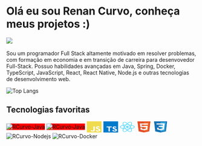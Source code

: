 # Olá eu sou Renan Curvo, conheça meus projetos :)

<a href="https://www.linkedin.com/in/renan-curvo" target="_blank"><img src="https://img.shields.io/badge/-LinkedIn-%230077B5?style=for-the-badge&logo=linkedin&logoColor=white" target="_blank"></a> 

Sou um programador Full Stack altamente motivado em resolver problemas, com formação em economia e em transição de carreira para desenvovedor Full-Stack. Possuo habilidades avançadas em Java, Spring, Docker, TypeScript, JavaScript, React, React Native, Node.js e outras tecnologias de desenvolvimento web.

![Top Langs](https://github-readme-stats-git-masterrstaa-rickstaa.vercel.app/api/top-langs/?username=RCurvo&layout=compact&bg_color=66000000&border_color=edeef0&title_color=b07113&text_color=FFF)


## Tecnologias favoritas
<div style="display: inline_block">
<img align="center" style="background-color:red" alt="RCurvo-Java" height="30" width="40" src="https://cdn.jsdelivr.net/gh/devicons/devicon/icons/java/java-original.svg" />
  <img align="center" style="background-color:red" alt="RCurvo-Java" height="30" width="40" src="https://cdn.jsdelivr.net/gh/devicons/devicon/icons/spring/spring-original.svg" />
  <img align="center" alt="RCurvo-Js" height="30" width="40" src="https://raw.githubusercontent.com/devicons/devicon/master/icons/javascript/javascript-plain.svg">
  <img align="center" alt="RCurvo-Ts" height="30" width="40" src="https://raw.githubusercontent.com/devicons/devicon/master/icons/typescript/typescript-plain.svg">
  <img align="center" alt="RCurvo-React" height="30" width="40" src="https://raw.githubusercontent.com/devicons/devicon/master/icons/react/react-original.svg">
  <img align="center" alt="RCurvo-HTML" height="30" width="40" src="https://raw.githubusercontent.com/devicons/devicon/master/icons/html5/html5-original.svg">
  <img align="center" alt="RCurvo-CSS" height="30" width="40" src="https://raw.githubusercontent.com/devicons/devicon/master/icons/css3/css3-original.svg">
  <img align="center" alt="RCurvo-Nodejs" height="30" width="40" src="https://cdn.jsdelivr.net/gh/devicons/devicon/icons/nodejs/nodejs-original.svg" />
  <img align="center" alt="RCurvo-Docker" height="30" width="40" src="https://cdn.jsdelivr.net/gh/devicons/devicon/icons/docker/docker-plain.svg" />
</div>



